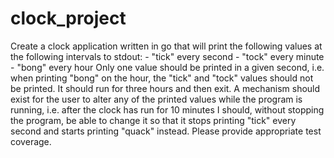 # clock_project
Create a clock application written in go that will print the following values at the following intervals to stdout:  - "tick" every second  - "tock" every minute  - "bong" every hour   Only one value should be printed in a given second, i.e. when printing "bong" on the hour, the "tick" and "tock" values should not be printed.   It should run for three hours and then exit.   A mechanism should exist for the user to alter any of the printed values while the program is running, i.e. after the clock has run for 10 minutes I should, without stopping the program, be able to change it so that it stops printing "tick" every second and starts printing "quack" instead.  Please provide appropriate test coverage. 
